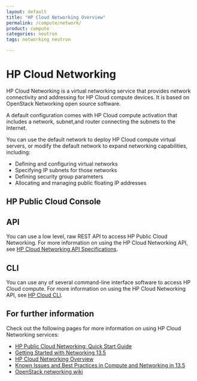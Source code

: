 ```yaml
---
layout: default
title: "HP Cloud Networking Overview"
permalink: /compute/network/
product: compute
categories: neutron
tags: networking neutron

---
```

# HP Cloud Networking

HP Cloud Networking is a virtual networking service that provides network connectivity and addressing for HP Cloud compute devices. It is based on OpenStack Networking open source software. 

A default configuration comes with HP Cloud compute activation that includes a network, subnet,and  router connecting the subnets to the Internet.

You can use the default network to deploy HP Cloud compute virtual servers, or modify the default network to expand networking capabilities, including:

* Defining and configuring virtual networks
* Specifying IP subnets for those networks
* Defining security group parameters
* Allocating and managing public floating IP addresses

## HP Public Cloud Console ##

## API ##
 
You can use a low level, raw REST API to access HP Public Cloud Networking. For more information on using the HP Cloud Networking API, see [HP Cloud Networking API Specifications](https://docs.hpcloud.com/api/v13/networking).


## CLI ##

You can use any of several command-line interface software to access HP Cloud compute. For more information on using the HP Cloud Networking API, see [HP Cloud CLI](http://docs.hpcloud.com/cli/).


## For further information

Check out the following pages for more information on using HP Cloud Networking services:

- [HP Public Cloud Networking: Quick Start Guide](/compute/network-quick-start/)
- [Getting Started with Networking 13.5](/compute.networking.getting-started)
- [HP Cloud Networking Overview](/networking/)
- [Known Issues and Best Practices in Compute and Networking in 13.5](https://community.hpcloud.com/article/known-issues-and-best-practices-compute-and-networking-135)
- [OpenStack networking wiki](https://wiki.openstack.org/wiki/Quantum)
